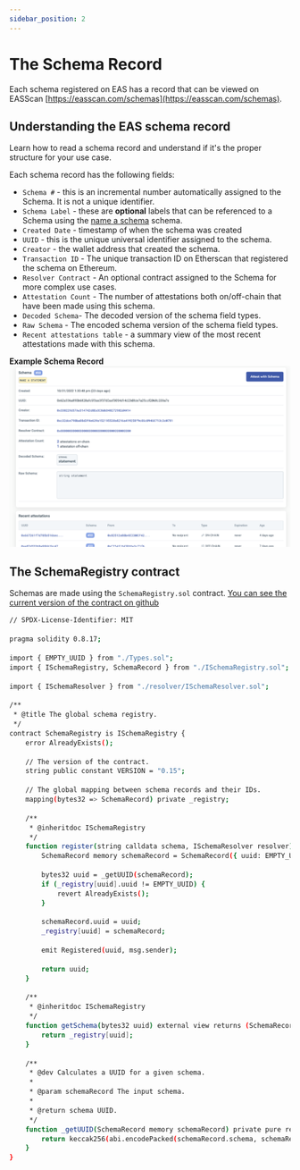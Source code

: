 ```yaml
---
sidebar_position: 2
---
```


# The Schema Record
Each schema registered on EAS has a record that can be viewed on EASScan [https://easscan.com/schemas](https://easscan.com/schemas). 

## Understanding the EAS schema record
Learn how to read a schema record and understand if it's the proper structure for your use case.

Each schema record has the following fields:
- `Schema #` - this is an incremental number automatically assigned to the Schema. It is not a unique identifier.
- `Schema Label` - these are **optional** labels that can be referenced to a Schema using the [name a schema](https://easscan.com/schema/view/0xb470821c6361c846977354c26b1386b60f48876c252544b8fdba8fe1888a2c10) schema.
- `Created Date` - timestamp of when the schema was created
- `UUID` - this is the unique universal identifier assigned to the schema.
- `Creator` - the wallet address that created the schema.
- `Transaction ID` - The unique transaction ID on Etherscan that registered the schema on Ethereum.
- `Resolver Contract` - An optional contract assigned to the Schema for more complex use cases.
- `Attestation Count` - The number of attestations both on/off-chain that have been made using this schema.
- `Decoded Schema`- The decoded version of the schema field types.
- `Raw Schema` - The encoded schema version of the schema field types.
- `Recent attestations table` - a summary view of the most recent attestations made with this schema.

**Example Schema Record**
![#33 - Make A Statement](./img/Schema-34.png)


## The SchemaRegistry contract
Schemas are made using the `SchemaRegistry.sol` contract. [You can see the current version of the contract on github](https://github.com/ethereum-attestation-service/eas-contracts/blob/master/contracts/SchemaRegistry.sol)

```bash jsx
// SPDX-License-Identifier: MIT

pragma solidity 0.8.17;

import { EMPTY_UUID } from "./Types.sol";
import { ISchemaRegistry, SchemaRecord } from "./ISchemaRegistry.sol";

import { ISchemaResolver } from "./resolver/ISchemaResolver.sol";

/**
 * @title The global schema registry.
 */
contract SchemaRegistry is ISchemaRegistry {
    error AlreadyExists();

    // The version of the contract.
    string public constant VERSION = "0.15";

    // The global mapping between schema records and their IDs.
    mapping(bytes32 => SchemaRecord) private _registry;

    /**
     * @inheritdoc ISchemaRegistry
     */
    function register(string calldata schema, ISchemaResolver resolver) external returns (bytes32) {
        SchemaRecord memory schemaRecord = SchemaRecord({ uuid: EMPTY_UUID, schema: schema, resolver: resolver });

        bytes32 uuid = _getUUID(schemaRecord);
        if (_registry[uuid].uuid != EMPTY_UUID) {
            revert AlreadyExists();
        }

        schemaRecord.uuid = uuid;
        _registry[uuid] = schemaRecord;

        emit Registered(uuid, msg.sender);

        return uuid;
    }

    /**
     * @inheritdoc ISchemaRegistry
     */
    function getSchema(bytes32 uuid) external view returns (SchemaRecord memory) {
        return _registry[uuid];
    }

    /**
     * @dev Calculates a UUID for a given schema.
     *
     * @param schemaRecord The input schema.
     *
     * @return schema UUID.
     */
    function _getUUID(SchemaRecord memory schemaRecord) private pure returns (bytes32) {
        return keccak256(abi.encodePacked(schemaRecord.schema, schemaRecord.resolver));
    }
}

```
